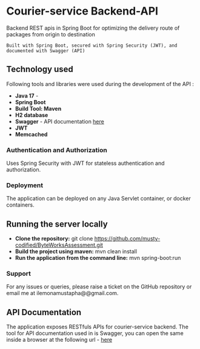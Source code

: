 # Courier-service Backend-API
Backend REST apis in Spring Boot for optimizing the delivery route of packages from origin to destination

`Built with Spring Boot, secured with Spring Security (JWT), and documented with Swagger (API)`

## Technology  used ##
Following tools and libraries were used during the development of the API :
- **Java 17** -
- **Spring Boot**
- **Build Tool: Maven**
- **H2 database**
- **Swagger** - API documentation [here](http://localhost:8888/swagger-ui/index.html#/)
- **JWT**
- **Memcached**

### Authentication and Authorization
Uses Spring Security with JWT for stateless authentication and authorization.

### Deployment
The application can be deployed on any Java Servlet container, or docker containers.

## Running the server locally ##
* **Clone the repository:** git clone https://github.com/musty-codified/ByteWorksAssessment.git
* **Build the project using maven:** mvn clean install
* **Run the application from the command line:** mvn spring-boot:run

### Support
For any issues or queries, please raise a ticket on the GitHub repository or email me at ilemonamustapha@@gmail.com.

## API Documentation ##
The application exposes RESTfuls APIs for courier-service backend.
The tool for API documentation used in is Swagger, you can open the same inside a browser at the following url - [here](http://localhost:8888/swagger-ui/index.html#/)






